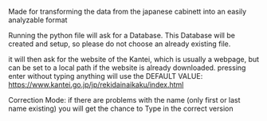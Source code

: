 Made for transforming the data from the japanese cabinett into an easily analyzable format

Running the python file will ask for a Database.
This Database will be created and setup, so please do not choose an already existing file.

it will then ask for the website of the Kantei, which is usually a webpage, but can be set to a local path if the website is already downloaded.
pressing enter without typing anything will use the DEFAULT VALUE: https://www.kantei.go.jp/jp/rekidainaikaku/index.html

Correction Mode:
    if there are problems with the name (only first or last name existing) you will get the chance to Type in the correct version
